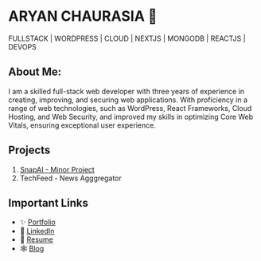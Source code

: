 # ARYAN CHAURASIA 👾
FULLSTACK | WORDPRESS | CLOUD | NEXTJS | MONGODB | REACTJS | DEVOPS

## About Me:

I am a skilled full-stack web developer with three years of experience in creating, improving, and securing web applications. With proficiency in a range of web technologies, such as WordPress, React Frameworks, Cloud Hosting, and Web Security, and improved my skills in optimizing Core Web Vitals, ensuring exceptional user experience. 

## Projects
1. [SnapAI - Minor Project](https://github.com/kulterryan/snapai)
2. TechFeed - News Agggregator

## Important Links
- ✨ [Portfolio](https://aryn.tech)
- 🤖 [LinkedIn](https://linkedin.com/in/thehungrybird/)
- 📄 [Resume](https://aryn.tech/docs/cv-cet.pdf)
- 🕸️ [Blog](https://code.aryn.tech/)
